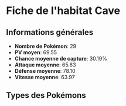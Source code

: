 # Fiche de l'habitat Cave

## Informations générales
- **Nombre de Pokémon**: 29
- **PV moyen**: 69.55
- **Chance moyenne de capture**: 30.19%
- **Attaque moyenne**: 65.83
- **Défense moyenne**: 78.10
- **Vitesse moyenne**: 63.97

## Types des Pokémons
